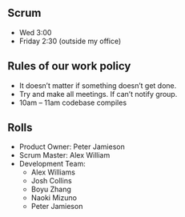 ## Scrum
* Wed 3:00 
* Friday 2:30 (outside my office)

## Rules of our work policy
* It doesn’t matter if something doesn’t get done.
* Try and make all meetings.  If can’t notify group.
* 10am – 11am codebase compiles

## Rolls
* Product Owner: Peter Jamieson
* Scrum Master: Alex William
* Development Team:
    - Alex Williams
    - Josh Collins
    - Boyu Zhang
    - Naoki Mizuno
    - Peter Jamieson
